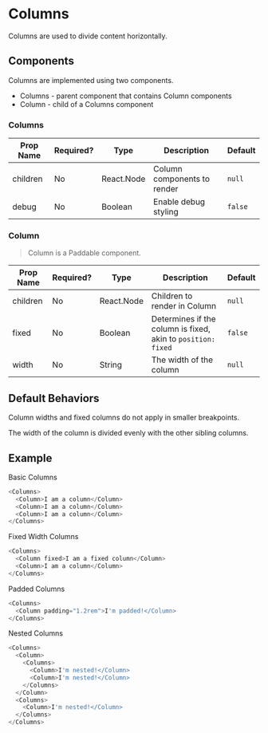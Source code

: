# Columns
Columns are used to divide content horizontally.

## Components
Columns are implemented using two components.
* Columns - parent component that contains Column components
* Column - child of a Columns component

### Columns
| Prop Name | Required?  | Type       | Description                         | Default |
| --------- | ---------- | ---------- | ----------------------------------- | ------- |
| children  | No         | React.Node | Column components to render         | `null`  |
| debug     | No         | Boolean    | Enable debug styling                | `false` |

### Column
> Column is a Paddable component.

| Prop Name | Required?  | Type       | Description                                                  | Default |
| --------- | ---------- | ---------- | ------------------------------------------------------------ | ------- |
| children  | No         | React.Node | Children to render in Column                                 | `null`  |
| fixed     | No         | Boolean    | Determines if the column is fixed, akin to `position: fixed` | `false` |
| width     | No         | String     | The width of the column                                      | `null`  |

## Default Behaviors
Column widths and fixed columns do not apply in smaller breakpoints.

The width of the column is divided evenly with the other sibling columns.

## Example
Basic Columns
```javascript
<Columns>
  <Column>I am a column</Column>
  <Column>I am a column</Column>
  <Column>I am a column</Column>
</Columns>
```

Fixed Width Columns
```javascript
<Columns>
  <Column fixed>I am a fixed column</Column>
  <Column>I am a column</Column>
</Columns>
```

Padded Columns
```javascript
<Columns>
  <Column padding="1.2rem">I'm padded!</Column>
</Columns>
```

Nested Columns
```javascript
<Columns>
  <Column>
    <Columns>
      <Column>I'm nested!</Column>
      <Column>I'm nested!</Column>
    </Columns>
  </Column>
  <Columns>
    <Column>I'm nested!</Column>
  </Columns>
</Columns>
```